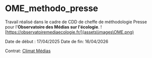 # OME_methodo_presse

Travail réalisé dans le cadre de CDD de cheffe de méthodologie Presse pour l'**Observatoire des Médias sur l'écologie**.
![https://observatoiremediaecologie.fr/](assets\images\OME.png)


Date de début : 17/04/2025
Date de fin: 16/04/2026

Contrat: [Climat Médias](assets\images\Logo_climatmedias.png)
